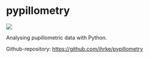 # pypillometry
![](https://raw.githubusercontent.com/ihrke/pypillometry/master/logo/pypillometry_logo_200x200.png?token=AAIWMEINEM6MUOAPT2NV4I252K5QW)

Analysing pupillometric data with Python.

Github-repository: <https://github.com/ihrke/pypillometry>



